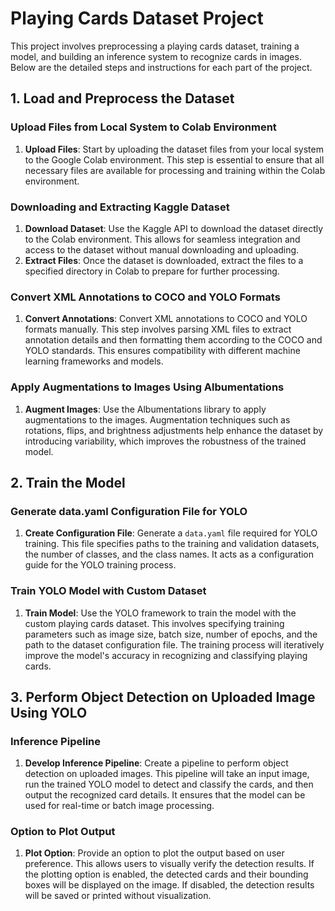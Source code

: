 # Playing Cards Dataset Project

This project involves preprocessing a playing cards dataset, training a model, and building an inference system to recognize cards in images. Below are the detailed steps and instructions for each part of the project.

## 1. Load and Preprocess the Dataset

### Upload Files from Local System to Colab Environment
1. **Upload Files**: Start by uploading the dataset files from your local system to the Google Colab environment. This step is essential to ensure that all necessary files are available for processing and training within the Colab environment.

### Downloading and Extracting Kaggle Dataset
1. **Download Dataset**: Use the Kaggle API to download the dataset directly to the Colab environment. This allows for seamless integration and access to the dataset without manual downloading and uploading.
2. **Extract Files**: Once the dataset is downloaded, extract the files to a specified directory in Colab to prepare for further processing.

### Convert XML Annotations to COCO and YOLO Formats
1. **Convert Annotations**: Convert XML annotations to COCO and YOLO formats manually. This step involves parsing XML files to extract annotation details and then formatting them according to the COCO and YOLO standards. This ensures compatibility with different machine learning frameworks and models.

### Apply Augmentations to Images Using Albumentations
1. **Augment Images**: Use the Albumentations library to apply augmentations to the images. Augmentation techniques such as rotations, flips, and brightness adjustments help enhance the dataset by introducing variability, which improves the robustness of the trained model.

## 2. Train the Model

### Generate data.yaml Configuration File for YOLO
1. **Create Configuration File**: Generate a `data.yaml` file required for YOLO training. This file specifies paths to the training and validation datasets, the number of classes, and the class names. It acts as a configuration guide for the YOLO training process.

### Train YOLO Model with Custom Dataset
1. **Train Model**: Use the YOLO framework to train the model with the custom playing cards dataset. This involves specifying training parameters such as image size, batch size, number of epochs, and the path to the dataset configuration file. The training process will iteratively improve the model's accuracy in recognizing and classifying playing cards.

## 3. Perform Object Detection on Uploaded Image Using YOLO

### Inference Pipeline
1. **Develop Inference Pipeline**: Create a pipeline to perform object detection on uploaded images. This pipeline will take an input image, run the trained YOLO model to detect and classify the cards, and then output the recognized card details. It ensures that the model can be used for real-time or batch image processing.

### Option to Plot Output
1. **Plot Option**: Provide an option to plot the output based on user preference. This allows users to visually verify the detection results. If the plotting option is enabled, the detected cards and their bounding boxes will be displayed on the image. If disabled, the detection results will be saved or printed without visualization.
